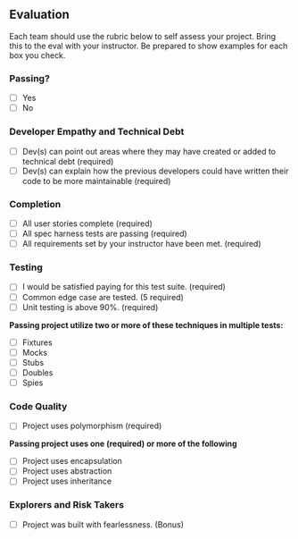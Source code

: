 ## Evaluation

Each team should use the rubric below to self assess your project. Bring this to the eval with your instructor. Be prepared to show examples for each box you check.

### Passing?

- [ ] Yes
- [ ] No

### Developer Empathy and Technical Debt

- [ ] Dev(s) can point out areas where they may have created or added to technical debt (required)
- [ ] Dev(s) can explain how the previous developers could have written their code to be more maintainable (required)

### Completion

- [ ] All user stories complete (required)
- [ ] All spec harness tests are passing (required)
- [ ] All requirements set by your instructor have been met. (required)

### Testing

- [ ] I would be satisfied paying for this test suite. (required)
- [ ] Common edge case are tested. (5 required)
- [ ] Unit testing is above 90%. (required)

**Passing project utilize two or more of these techniques in multiple tests:**

- [ ] Fixtures
- [ ] Mocks
- [ ] Stubs
- [ ] Doubles
- [ ] Spies

### Code Quality

- [ ] Project uses polymorphism (required)

**Passing project uses one (required) or more of the following**

- [ ] Project uses encapsulation
- [ ] Project uses abstraction
- [ ] Project uses inheritance

### Explorers and Risk Takers

- [ ] Project was built with fearlessness. (Bonus)
